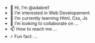- 👋 Hi, I’m @adabre1
- 👀 I’m interested in Web Developement
- 🌱 I’m currently learning Html, Css, Js
- 💞️ I’m looking to collaborate on ...
- 📫 How to reach me ...
- ⚡ Fun fact: ...

<!---
adabre1/adabre1 is a ✨ special ✨ repository because its `README.md` (this file) appears on your GitHub profile.
You can click the Preview link to take a look at your changes.
--->
